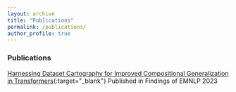 ```yaml
---
layout: archive
title: "Publications"
permalink: /publications/
author_profile: true
---
```

### Publications
[Harnessing Dataset Cartography for Improved Compositional Generalization in Transformers](https://cyberiada.github.io/Cartography-for-Compositionality/){:target="_blank"}
Published in Findings of EMNLP 2023

